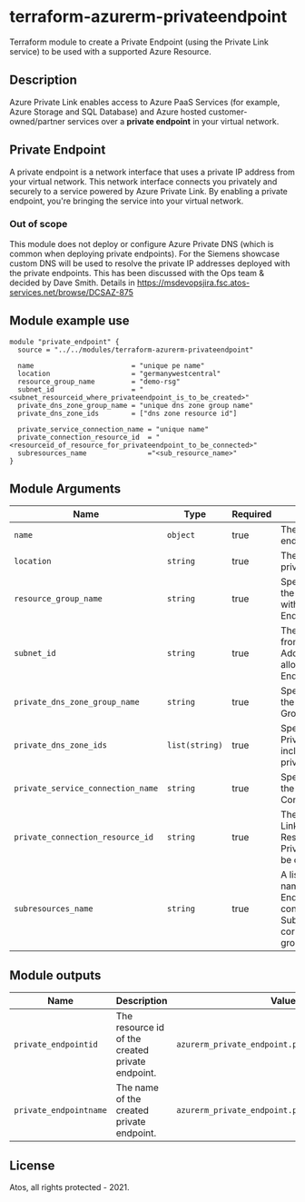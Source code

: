 # terraform-azurerm-privateendpoint
Terraform module to create a Private Endpoint (using the Private Link service) to be used with a supported Azure Resource.

## Description
Azure Private Link enables access to Azure PaaS Services (for example, Azure Storage and SQL Database) and Azure hosted customer-owned/partner services over a **private endpoint** in your virtual network.

## Private Endpoint
A private endpoint is a network interface that uses a private IP address from your virtual network. This network interface connects you privately and securely to a service powered by Azure Private Link. By enabling a private endpoint, you're bringing the service into your virtual network.

### Out of scope
This module does not deploy or configure Azure Private DNS (which is common when deploying private endpoints).
For the Siemens showcase custom DNS will be used to resolve the private IP addresses deployed with the private endpoints.
This has been discussed with the Ops team & decided by Dave Smith. Details in https://msdevopsjira.fsc.atos-services.net/browse/DCSAZ-875

## Module example use
```hcl
module "private_endpoint" {
  source = "../../modules/terraform-azurerm-privateendpoint"

  name                        = "unique pe name"
  location                    = "germanywestcentral"
  resource_group_name         = "demo-rsg"
  subnet_id                   = "<subnet_resourceid_where_privateendpoint_is_to_be_created>"
  private_dns_zone_group_name = "unique dns zone group name"
  private_dns_zone_ids        = ["dns zone resource id"]

  private_service_connection_name = "unique name"
  private_connection_resource_id  = "<resourceid_of_resource_for_privateendpoint_to_be_connected>" 
  subresources_name               ="<sub_resource_name>"
}

```
## Module Arguments

| Name | Type | Required | Description |
| --- | --- | --- | --- |
| `name` | `object` | true | The name of the private endpoint connection. |
| `location` | `string` | true | The location of the private endpoint. |
| `resource_group_name` | `string` | true | Specifies the Name of the Resource Group within which the Private Endpoint should exist. |
| `subnet_id` | `string` | true | The ID of the Subnet from which Private IP Addresses will be allocated for this Private Endpoint. |
| `private_dns_zone_group_name` | `string` | true | Specifies the Name of the Private DNS Zone Group |
| `private_dns_zone_ids` | `list(string)` | true |  Specifies the list of Private DNS Zones to include within the private_dns_zone_group. |
| `private_service_connection_name` | `string` | true | Specifies the Name of the Private Service Connection. |
| `private_connection_resource_id` | `string` | true | The ID of the Private Link Enabled Remote Resource which this Private Endpoint should be connected to. |
| `subresources_name ` | `string` | true | A list of subresource names which the Private Endpoint is able to connect to. Subresource_names corresponds to group_id.  |

## Module outputs

| Name | Description | Value
| --- | --- | --- |
| `private_endpointid` | The resource id of the created private endpoint. | `azurerm_private_endpoint.private_endpoint.id` |
| `private_endpointname` | The name of the created private endpoint. | `azurerm_private_endpoint.private_endpoint.name` |

## License
Atos, all rights protected - 2021.
